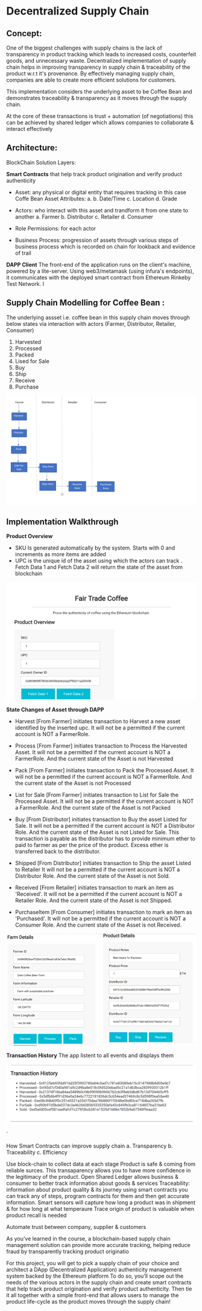 # Decentralized Supply Chain

## Concept:

One of the biggest challenges with supply chains is the lack of transparency in product tracking which leads to increased costs, counterfeit goods, and unnecessary waste. Decentralized implementation of supply chain helps in improving transparency in supply chain & traceability of the product w.r.t it's provenance. By effectively managing supply chain, companies are able to create more efficient solutions for customers.

This implementation considers the underlying asset to be Coffee Bean and demonstrates traceability & transparency as it moves through the supply chain.

At the core of these transactions is trust + automation  (of negotiations) this can be achieved by shared ledger which allows companies to collaborate & interact effectively

## Architecture:

BlockChain Solution Layers:

**Smart Contracts** that help track product origination and verify product authenticity

-  Asset: any physical or digital entity that requires tracking in this case Coffe Bean
	Asset Attributes:
		a. 
		b. Date/Time
		c. Location
		d. Grade
	
- Actors: who interact with this asset and trandform it from one state to another
	a. Farmer
	b. Distributor
	c. Retailer
	d. Consumer

- Role Permissions: for each actor

- Business Process:
progression of assets through various steps of business process which is recorded on chain for lookback and evidence of trail

**DAPP Client** The front-end of the application runs on the client's machine, powered by a lite-server. Using web3/metamask (using infura's endpoints), it communicates with the deployed smart contract from Ethereum Rinkeby Test Network. I



## Supply Chain Modelling for Coffee Bean : 

The underlying assset i.e. coffee bean in this supply chain moves through below states via interaction with actors (Farmer, Distributor, Retailer, Consumer)

1. Harvested
2. Processed
3. Packed
4. Lised for Sale
5. Buy
6. Ship
7. Receive
8. Purchase

![Screenshot](Images/Activity_Digram.png)

## Implementation Walkthrough ##

**Product Overview**
- SKU Is generated automatically by the system. Starts with 0 and increments as more items are added
- UPC is the unique id of the asset using which the  actors can track . Fetch Data 1 and Fetch Data 2 will return the state of the asset from blockchain

![Screenshot](Images/Product_Overview.png)

**State Changes of Asset through DAPP**

- Harvest [From Farmer] initiates transaction to Harvest a new asset identified by the inserted upc. It will not be a permitted  if the current account is NOT a FarmerRole.

- Process [From Farmer] initiates transaction to Process the Harvested Asset. It will not be a permitted  if the current account is NOT a FarmerRole. And the current state of the Asset is not Harvested

- Pack [From Farmer] initiates transaction to Pack the Processed Asset. It will not be a permitted  if the current account is NOT a FarmerRole. And the current state of the Asset is not Processed

- List for Sale [From Farmer] initiates transaction to List for Sale the Processed Asset. It will not be a permitted  if the current account is NOT a FarmerRole. And the current state of the Asset is not Packed

- Buy [From Distributor] initiates transaction to Buy the asset Listed for Sale. It will not be a permitted  if the current account is NOT a Distributor Role. And the current state of the Asset is not Listed for Sale.
  This transaction is payable as the distributor has to provide minimum ether to paid to farmer as per the price of the product. Excess ether is transferred back to the distributor.
  
- Shipped [From Distributor] initiates transaction to Ship the asset Listed to Retailer It will not be a permitted  if the current account is NOT a Distributor Role. And the current state of the Asset is not Sold.

- Received [From Retailer] initiates transaction to mark an item as 'Received'. It will not be a permitted  if the current account is NOT a Retailer Role. And the current state of the Asset is not Shipped.

- PurchaseItem [From Consumer] initiates transaction to mark an item as 'Purchased'. It will not be a permitted  if the current account is NOT a Consumer Role. And the current state of the Asset is not Received.

![Screenshot](Images/Farm_Product_Details.png)

**Transaction History**
The app listent to all events and displays them

![Screenshot](Images/Txn_History.png)

`

How Smart Contracts can improve supply chain
a. Transparency
b. Traceability
c. Efficiency

Use block-chain to collect data at each stage
Product is safe & coming from reliable surces. 
This transaparency allows you to have more confidence in the legitimacy of the product.
Open Shared Ledger allows business & consumer to better track information about goods & services
Traceability: information about product quality & its journey
using smart contracts you can track any of steps, program contracts for them and then get accurate information.
Smart sensors will capture how long a product was in shipment & for how long at what temperaure
Trace origin of product is valuable when product recall is needed





Automate trust between company, supplier & customers




	





As you’ve learned in the course, a blockchain-based supply chain management solution can provide more accurate tracking, helping reduce fraud by transparently tracking product originatio

For this project, you will get to pick a supply chain of your choice and architect a DApp (Decentralized Application) authenticity management system backed by the Ethereum platform
To do so, you’ll scope out the needs of the various actors in the supply chain and create smart contracts that help track product origination and verify product authenticity. Then tie it all together with a simple front-end that allows users to manage the product life-cycle as the product moves through the supply chain!













